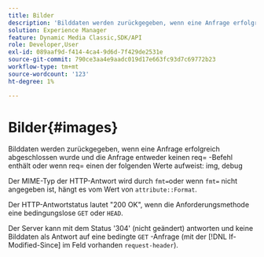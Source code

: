 ```yaml
---
title: Bilder
description: 'Bilddaten werden zurückgegeben, wenn eine Anfrage erfolgreich abgeschlossen wurde und die Anfrage entweder keinen req= -Befehl enthält oder wenn req= einen der folgenden Werte hat: img, debug.'
solution: Experience Manager
feature: Dynamic Media Classic,SDK/API
role: Developer,User
exl-id: 089aaf9d-f414-4ca4-9d6d-7f429de2531e
source-git-commit: 790ce3aa4e9aadc019d17e663fc93d7c69772b23
workflow-type: tm+mt
source-wordcount: '123'
ht-degree: 1%

---
```


# Bilder{#images}

Bilddaten werden zurückgegeben, wenn eine Anfrage erfolgreich abgeschlossen wurde und die Anfrage entweder keinen req= -Befehl enthält oder wenn req= einen der folgenden Werte aufweist: img, debug

Der MIME-Typ der HTTP-Antwort wird durch `fmt=`oder wenn `fmt=` nicht angegeben ist, hängt es vom Wert von `attribute::Format`.

Der HTTP-Antwortstatus lautet &quot;200 OK&quot;, wenn die Anforderungsmethode eine bedingungslose `GET` oder `HEAD`.

Der Server kann mit dem Status &#39;304&#39; (nicht geändert) antworten und keine Bilddaten als Antwort auf eine bedingte `GET` -Anfrage (mit der [!DNL If-Modified-Since] im Feld vorhanden `request-header`).
